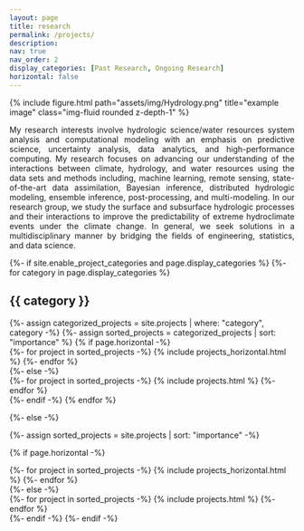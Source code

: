 ```yaml
---
layout: page
title: research
permalink: /projects/
description:
nav: true
nav_order: 2
display_categories: [Past Research, Ongoing Research]
horizontal: false
---
```


<div class="row justify-content-sm-center">
    <div class="col-sm-10 mt-3 mt-md-0">
        {% include figure.html path="assets/img/Hydrology.png" title="example image" class="img-fluid rounded z-depth-1" %}
    </div>
</div>

<p style="text-align: justify;">My research interests involve hydrologic science/water resources system analysis and computational modeling with an emphasis on predictive science, uncertainty analysis, data analytics, and high-performance computing. My research focuses on advancing our understanding of the interactions between climate, hydrology, and water resources using the data sets and methods including, machine learning, remote sensing, state-of-the-art data assimilation, Bayesian inference, distributed hydrologic modeling, ensemble inference, post-processing, and multi-modeling. 
In our research group, we study the surface and subsurface hydrologic processes and their interactions to improve the predictability of extreme hydroclimate events under the climate change. In general, we seek solutions in a multidisciplinary manner by bridging the fields of engineering, statistics, and data science.<br>


<!-- pages/projects.md -->
<div class="projects">
{%- if site.enable_project_categories and page.display_categories %}
  <!-- Display categorized projects -->
  {%- for category in page.display_categories %}
  <h2 class="category">{{ category }}</h2>
  {%- assign categorized_projects = site.projects | where: "category", category -%}
  {%- assign sorted_projects = categorized_projects | sort: "importance" %}
  <!-- Generate cards for each project -->
  {% if page.horizontal -%}
  <div class="container">
    <div class="row row-cols-2">
    {%- for project in sorted_projects -%}
      {% include projects_horizontal.html %}
    {%- endfor %}
    </div>
  </div>
  {%- else -%}
  <div class="grid">
    {%- for project in sorted_projects -%}
      {% include projects.html %}
    {%- endfor %}
  </div>
  {%- endif -%}
  {% endfor %}

{%- else -%}
<!-- Display projects without categories -->
  {%- assign sorted_projects = site.projects | sort: "importance" -%}
  <!-- Generate cards for each project -->
  {% if page.horizontal -%}
  <div class="container">
    <div class="row row-cols-2">
    {%- for project in sorted_projects -%}
      {% include projects_horizontal.html %}
    {%- endfor %}
    </div>
  </div>
  {%- else -%}
  <div class="grid">
    {%- for project in sorted_projects -%}
      {% include projects.html %}
    {%- endfor %}
  </div>
  {%- endif -%}
{%- endif -%}
</div>
